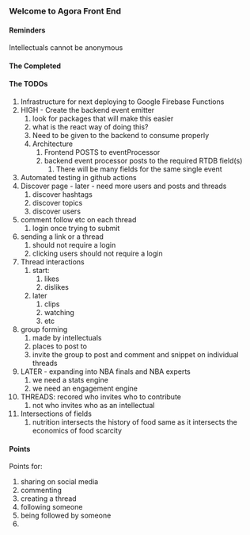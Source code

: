 ### Welcome to Agora Front End

#### Reminders
Intellectuals cannot be anonymous

#### The Completed



#### The TODOs

1. Infrastructure for next deploying to Google Firebase Functions
2. HIGH - Create the backend event emitter
   1. look for packages that will make this easier
   2. what is the react way of doing this?
   3. Need to be given to the backend to consume properly
   4. Architecture
      1. Frontend POSTS to eventProcessor
      2. backend event processor posts to the required RTDB field(s)
         1. There will be many fields for the same single event
3. Automated testing in github actions
4. Discover page - later - need more users and posts and threads
   1. discover hashtags
   2. discover topics
   3. discover users
5. comment follow etc on each thread
   1. login once trying to submit
6. sending a link or a thread
   1. should not require a login
   2. clicking users should not require a login
7. Thread interactions
   1. start:
      1. likes
      2. dislikes
   2. later
      1. clips
      2. watching
      3. etc
8. group forming
   1. made by intellectuals
   2. places to post to
   3. invite the group to post and comment and snippet on individual threads
9. LATER - expanding into NBA finals and NBA experts
   1. we need a stats engine
   2. we need an engagement engine
10. THREADS: recored who invites who to contribute
    1. not who invites who as an intellectual
11. Intersections of fields
    1. nutrition intersects the history of food same as it intersects the economics of food scarcity


#### Points
Points for:
1. sharing on social media
2. commenting
3. creating a thread
4. following someone
5. being followed by someone
6. 
